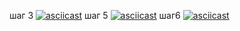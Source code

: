 шаг 3
[![asciicast](https://asciinema.org/a/Zp39gOZrz2zQF4mvvmCw92meN.svg)](https://asciinema.org/a/Zp39gOZrz2zQF4mvvmCw92meN)
шаг 5
[![asciicast](https://asciinema.org/a/xFrgNqzjHnfyfO56UrYZFC6PT.svg)](https://asciinema.org/a/xFrgNqzjHnfyfO56UrYZFC6PT)
шаг6
[![asciicast](https://asciinema.org/a/nzAWq0FjhWbYOjW0YgimvLqQF.svg)](https://asciinema.org/a/nzAWq0FjhWbYOjW0YgimvLqQF)

<!-- https://asciinema.org/a/Zp39gOZrz2zQF4mvvmCw92meN
https://asciinema.org/a/xFrgNqzjHnfyfO56UrYZFC6PT
https://asciinema.org/a/nzAWq0FjhWbYOjW0YgimvLqQF -->